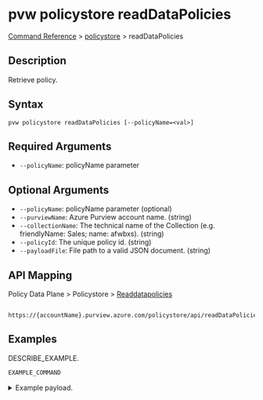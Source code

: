 # pvw policystore readDataPolicies
[Command Reference](../../../README.md#command-reference) > [policystore](./main.md) > readDataPolicies

## Description
Retrieve policy.

## Syntax
```
pvw policystore readDataPolicies [--policyName=<val>]
```

## Required Arguments
- `--policyName`: policyName parameter

## Optional Arguments
- `--policyName`: policyName parameter (optional)
- `--purviewName`: Azure Purview account name. (string)
- `--collectionName`: The technical name of the Collection (e.g. friendlyName: Sales; name: afwbxs). (string)
- `--policyId`: The unique policy id. (string)
- `--payloadFile`: File path to a valid JSON document. (string)

## API Mapping
Policy Data Plane > Policystore > [Readdatapolicies]()
```
 https://{accountName}.purview.azure.com/policystore/api/readDataPolicies
```

## Examples
DESCRIBE_EXAMPLE.
```powershell
EXAMPLE_COMMAND
```
<details><summary>Example payload.</summary>
<p>

```json
PASTE_JSON_HERE
```
</p>
</details>